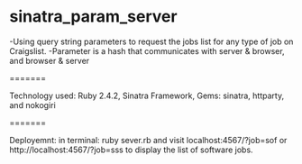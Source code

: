 # sinatra_param_server

-Using query string parameters to request the jobs list for any type of job on Craigslist.
-Parameter is a hash that communicates with server & browser, and browser & server

=======

Technology used: Ruby 2.4.2, Sinatra Framework, Gems: sinatra, httparty, and nokogiri

=======

Deployemnt: in terminal: ruby sever.rb and visit localhost:4567/?job=sof or http://localhost:4567/?job=sss to display the list of software jobs.
